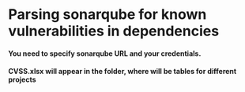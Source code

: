 # Parsing sonarqube for known vulnerabilities in dependencies

#### You need to specify sonarqube URL and your credentials.
#### CVSS.xlsx will appear in the folder, where will be tables for different projects

